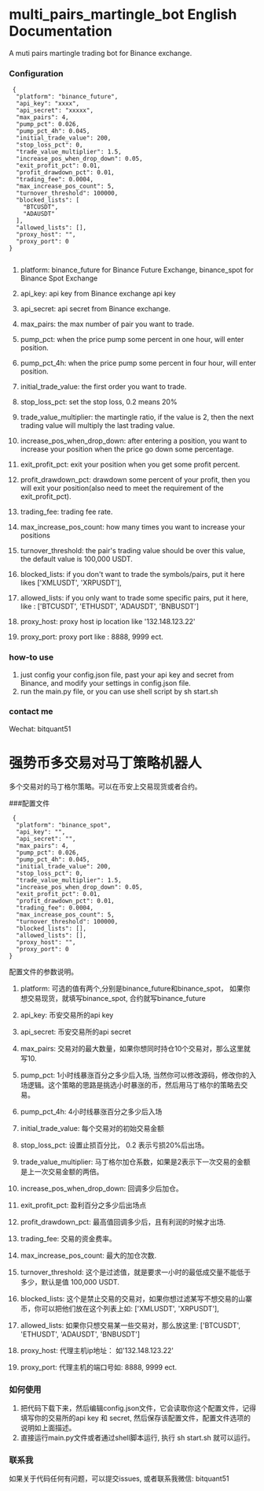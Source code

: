 # multi_pairs_martingle_bot English Documentation
 A muti pairs martingle trading bot for Binance exchange.

### Configuration

```
 {
  "platform": "binance_future",
  "api_key": "xxxx",
  "api_secret": "xxxxx",
  "max_pairs": 4,
  "pump_pct": 0.026,
  "pump_pct_4h": 0.045,
  "initial_trade_value": 200,
  "stop_loss_pct": 0,
  "trade_value_multiplier": 1.5,
  "increase_pos_when_drop_down": 0.05,
  "exit_profit_pct": 0.01,
  "profit_drawdown_pct": 0.01,
  "trading_fee": 0.0004,
  "max_increase_pos_count": 5,
  "turnover_threshold": 100000,
  "blocked_lists": [
    "BTCUSDT",
    "ADAUSDT"
  ],
  "allowed_lists": [],
  "proxy_host": "",
  "proxy_port": 0
}


```

1. platform: binance_future for Binance Future Exchange, binance_spot
   for Binance Spot Exchange

2. api_key: api key from Binance exchange api key

3. api_secret: api secret from Binance exchange.

4. max_pairs: the max number of pair you want to trade.

5. pump_pct: when the price pump some percent in one hour, will enter
   position.

6. pump_pct_4h: when the price pump some percent in four hour, will
   enter position.

7. initial_trade_value: the first order you want to trade.

8. stop_loss_pct: set the stop loss, 0.2 means 20%

9. trade_value_multiplier: the martingle ratio, if the value is 2, then
   the next trading value will multiply the last trading value.

10. increase_pos_when_drop_down: after entering a position, you want to
    increase your position when the price go down some percentage.

11. exit_profit_pct: exit your position when you get some profit
    percent.

12. profit_drawdown_pct: drawdown some percent of your profit, then you
will exit your position(also need to meet the requirement of the exit_profit_pct).

13. trading_fee: trading fee rate.
 
14. max_increase_pos_count: how many times you want to increase your
   positions

15. turnover_threshold: the pair's trading value should be over this
   value, the default value is 100,000 USDT.
16. blocked_lists: if you don't want to trade the symbols/pairs, put it
   here likes ['XMLUSDT', 'XRPUSDT'],
    
17. allowed_lists: if you only want to trade some specific pairs, put it
   here, like : ['BTCUSDT', 'ETHUSDT', 'ADAUSDT', 'BNBUSDT']

18. proxy_host: proxy host ip location like '132.148.123.22'

19. proxy_port: proxy port like : 8888, 9999 ect.

### how-to use
1. just config your config.json file, past your api key and secret from
   Binance, and modify your settings in config.json file.
2. run the main.py file, or you can use shell script by sh start.sh



### contact me
Wechat: bitquant51


# 强势币多交易对马丁策略机器人
多个交易对的马丁格尔策略。可以在币安上交易现货或者合约。

###配置文件

```
 {
  "platform": "binance_spot",
  "api_key": "",
  "api_secret": "",
  "max_pairs": 4,
  "pump_pct": 0.026,
  "pump_pct_4h": 0.045,
  "initial_trade_value": 200,
  "stop_loss_pct": 0,
  "trade_value_multiplier": 1.5,
  "increase_pos_when_drop_down": 0.05,
  "exit_profit_pct": 0.01,
  "profit_drawdown_pct": 0.01,
  "trading_fee": 0.0004,
  "max_increase_pos_count": 5,
  "turnover_threshold": 100000,
  "blocked_lists": [],
  "allowed_lists": [],
  "proxy_host": "",
  "proxy_port": 0
}

```
配置文件的参数说明。

1. platform: 可选的值有两个,分别是binance_future和binance_spot，
   如果你想交易现货，就填写binance_spot, 合约就写binance_future

2. api_key: 币安交易所的api key

3. api_secret: 币安交易所的api secret

4. max_pairs: 交易对的最大数量，如果你想同时持仓10个交易对，那么这里就写10.

5. pump_pct: 1小时线暴涨百分之多少后入场,
   当然你可以修改源码，修改你的入场逻辑。这个策略的思路是挑选小时暴涨的币，然后用马丁格尔的策略去交易。

6. pump_pct_4h: 4小时线暴涨百分之多少后入场

7. initial_trade_value: 每个交易对的初始交易金额

8. stop_loss_pct: 设置止损百分比， 0.2 表示亏损20%后出场。

9. trade_value_multiplier:
   马丁格尔加仓系数，如果是2表示下一次交易的金额是上一次交易金额的两倍。

10. increase_pos_when_drop_down: 回调多少后加仓。

11. exit_profit_pct: 盈利百分之多少后出场点

12. profit_drawdown_pct: 最高值回调多少后，且有利润的时候才出场.

13. trading_fee: 交易的资金费率。
 
14. max_increase_pos_count: 最大的加仓次数.
    
15. turnover_threshold:
   这个是过滤值，就是要求一小时的最低成交量不能低于多少，默认是值 100,000 USDT.
16. blocked_lists:
   这个是禁止交易的交易对，如果你想过滤某写不想交易的山寨币，你可以把他们放在这个列表上如:
   ['XMLUSDT', 'XRPUSDT'],
    
17. allowed_lists: 如果你只想交易某一些交易对，那么放这里:
   ['BTCUSDT', 'ETHUSDT', 'ADAUSDT', 'BNBUSDT']

18. proxy_host: 代理主机ip地址： 如'132.148.123.22'

19. proxy_port: 代理主机的端口号如: 8888, 9999 ect.


### 如何使用
1. 把代码下载下来，然后编辑config.json文件，它会读取你这个配置文件，记得填写你的交易所的api
   key 和 secret, 然后保存该配置文件，配置文件选项的说明如上面描述。
2. 直接运行main.py文件或者通过shell脚本运行, 执行 sh start.sh 就可以运行。


### 联系我
如果关于代码任何有问题，可以提交issues, 或者联系我微信: bitquant51

